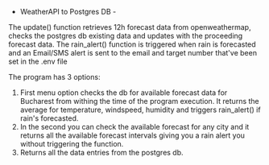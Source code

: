  - WeatherAPI to Postgres DB -

The update() function retrieves 12h forecast data from openweathermap, checks the postgres db existing data and updates with the proceeding forecast data.
The rain_alert() function is triggered when rain is forecasted and an Email/SMS alert is sent to the email and target number that've been set in the .env file

The program has 3 options:
1. First menu option checks the db for available forecast data for Bucharest from withing the time of the program execution.
   It returns the average for temperature, windspeed, humidity and triggers rain_alert() if rain's forecasted.
2. In the second you can check the available forecast for any city and it returns all the available forecast intervals giving you a rain alert you without triggering the function.
3. Returns all the data entries from the postgres db.
